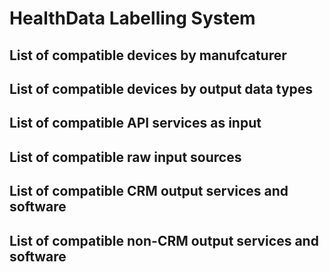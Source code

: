 # HealthData Labelling System

## List of compatible devices by manufcaturer

## List of compatible devices by output data types

## List of compatible API services as input

## List of compatible raw input sources

## List of compatible CRM output services and software

## List of compatible non-CRM output services and software
